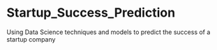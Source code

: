# Startup_Success_Prediction
Using Data Science techniques and models to predict the success of a startup company
